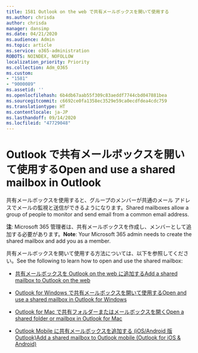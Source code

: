 ```yaml
---
title: 1581 Outlook on the web で共有メールボックスを開いて使用する
ms.author: chrisda
author: chrisda
manager: dansimp
ms.date: 04/21/2020
ms.audience: Admin
ms.topic: article
ms.service: o365-administration
ROBOTS: NOINDEX, NOFOLLOW
localization_priority: Priority
ms.collection: Adm_O365
ms.custom:
- "1581"
- "9000089"
ms.assetid: ''
ms.openlocfilehash: 6b4db67aab55f309c83aeddf7744cbd047881bea
ms.sourcegitcommit: c6692ce0fa1358ec3529e59ca0ecdfdea4cdc759
ms.translationtype: HT
ms.contentlocale: ja-JP
ms.lasthandoff: 09/14/2020
ms.locfileid: "47729048"
---
```

# <a name="open-and-use-a-shared-mailbox-in-outlook"></a><span data-ttu-id="ff4cd-102">Outlook で共有メールボックスを開いて使用する</span><span class="sxs-lookup"><span data-stu-id="ff4cd-102">Open and use a shared mailbox in Outlook</span></span>

<span data-ttu-id="ff4cd-103">共有メールボックスを使用すると、グループのメンバーが共通のメール アドレスでメールの監視と送信ができるようになります。</span><span class="sxs-lookup"><span data-stu-id="ff4cd-103">Shared mailboxes allow a group of people to monitor and send email from a common email address.</span></span> 

<span data-ttu-id="ff4cd-104">**注**: Microsoft 365 管理者は、共有メールボックスを作成し、メンバーとして追加する必要があります。</span><span class="sxs-lookup"><span data-stu-id="ff4cd-104">**Note**: Your Microsoft 365 admin needs to create the shared mailbox and add you as a member.</span></span>

<span data-ttu-id="ff4cd-105">共有メールボックスを開いて使用する方法については、以下を参照してください。</span><span class="sxs-lookup"><span data-stu-id="ff4cd-105">See the following to learn how to open and use the shared mailbox:</span></span>

- [<span data-ttu-id="ff4cd-106">共有メールボックスを Outlook on the web に追加する</span><span class="sxs-lookup"><span data-stu-id="ff4cd-106">Add a shared mailbox to Outlook on the web</span></span>](https://support.office.com/article/Add-a-shared-mailbox-to-Outlook-on-the-web-98b5a90d-4e38-415d-a030-f09a4cd28207)

- [<span data-ttu-id="ff4cd-107">Outlook for Windows で共有メールボックスを開いて使用する</span><span class="sxs-lookup"><span data-stu-id="ff4cd-107">Open and use a shared mailbox in Outlook for Windows</span></span>](https://support.office.com/article/open-and-use-a-shared-mailbox-in-outlook-d94a8e9e-21f1-4240-808b-de9c9c088afd)

- [<span data-ttu-id="ff4cd-108">Outlook for Mac で共有フォルダーまたはメールボックスを開く</span><span class="sxs-lookup"><span data-stu-id="ff4cd-108">Open a shared folder or mailbox in Outlook for Mac</span></span>](https://support.office.com/article/Open-a-shared-folder-or-mailbox-in-Outlook-for-Mac-6ecc39c5-5577-4a1d-b18c-bbdc92972cb2)

- [<span data-ttu-id="ff4cd-109">Outlook Mobile に共有メールボックスを追加する (iOS/Android 版 Outlook)</span><span class="sxs-lookup"><span data-stu-id="ff4cd-109">Add a shared mailbox to Outlook mobile (Outlook for iOS & Android)</span></span>](https://support.office.com/article/Add-a-shared-mailbox-to-Outlook-mobile-f866242c-81b2-472e-8776-6c49c5473c9f)
